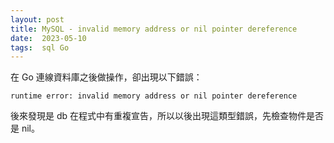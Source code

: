 ```yaml
---
layout: post
title: MySQL - invalid memory address or nil pointer dereference
date:  2023-05-10
tags:  sql Go
---
```

在 Go 連線資料庫之後做操作，卻出現以下錯誤：
```
runtime error: invalid memory address or nil pointer dereference
```
後來發現是 db 在程式中有重複宣告，所以以後出現這類型錯誤，先檢查物件是否是 nil。